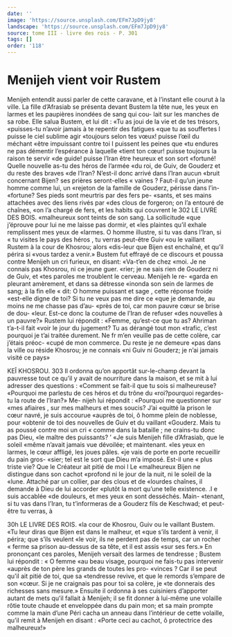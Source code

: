 ```yaml
---
date: ''
image: 'https://source.unsplash.com/EFm7JpD9jy8'
landscape: 'https://source.unsplash.com/EFm7JpD9jy8'
source: tome III - livre des rois - P. 301
tags: []
order: '118'
---
```


# Menijeh vient voir Rustem

Menijeh entendit aussi parler de cette caravane, et à l’instant elle courut à la ville. La fille d’Afrasiab
se présenta devant Bustem la tête nue, les yeux en larmes et les paupières inondées de sang qui cou- lait sur les manches de sa robe. Elle salua Bustem, et lui dit : «Tu as joui de la vie et de tes trésors, «puisses-tu n’avoir jamais à te repentir des fatigues
«que tu as souffertes l puisse le ciel sublime agir «toujours selon tes vœux! puisse l’œil du méchant
«être impuissant contre toi I puissent les peines que «tu endures ne pas démentir l’espérance à laquelle
«tient ton cœur! puisse toujours la raison te servir «de guide! puisse l’Iran être heureux et son sort «fortuné! Quelle nouvelle as-tu des héros de l’armée
«du roi, de Guiv, de Gouderz et du reste des braves «de l’Iran? N’est-il donc arrivé dans l’lran aucun
«bruit concernant Bijen? ses prières seront-elles « vaines ? Faut-il qu’un jeune homme comme lui, un «rejeton de la famille de Gouderz, périsse dans l’in- «fortune? Ses pieds sont meurtris par des fers pe- «sants, et ses mains attachées avec des liens rivés par «des clous de forgeron; on l’a entouré de chaînes,
«on l’a chargé de fers, et les habits qui couvrent le
302 LE LIVRE DES BOIS. «malheureux sont teints de son sang. La sollicitude «que j’éprouve pour lui ne me laisse pas dormir, et
«les plaintes qu’il exhale remplissent mes yeux de «larmes. O homme illustre, si tu vas dans l’Iran, si
« tu visites le pays des héros , tu verras peut-être Guiv «ou le vaillant Rustem à la cour de Khosrou; alors «dis-leur que Bijen est enchaîné, et qu’il périra si
«vous tardez a venir.»
Bustem fut effrayé de ce discours et poussa contre Menijeh un cri furieux, en disant: «Va-t’en de chez «moi. Je ne connais pas Khosrou, ni ce jeune guer. «rier; je ne sais rien de Gouderz ni de Guiv, et «tes paroles me troublent le cerveau. Menijeh le re- «garda en pleurant amèrement, et dans sa détresse «inonda son sein de larmes de sang; à la fin elle « dit: O homme puissant et sage , cette réponse froide «est-elle digne de toi? Si tu ne veux pas me dire ce «que je demande, au moins ne me chasse pas d’au- «près de toi, car mon pauvre cœur se brise de dou- «leur. Est-ce donc la coutume de l’Iran de refuser «des nouvelles à un pauvre?» Rustem lui répondit : «Femme, qu’est-ce que tu as? Ahriman t’a-t-il fait
«voir le jour du jugement? Tu as dérangé tout mon «trafic, c’est pourquoi je t’ai traitée durement. Ne
fr m’en veuille pas de cette colère, car j’étais préoc-
«cupé de mon commerce. Du reste je ne demeure «pas dans la ville ou réside Khosrou; je ne connais «ni Guiv ni Gouderz; je n’ai jamais visité ce pays»

KEÎ KHOSROU. 303 Il ordonna qu’on apportât sur-le-champ devant la
pauvresse tout ce qu’il y avait de nourriture dans la maison, et se mit à lui adresser des questions : «Comment se fait-il que tu sois si malheureuse? «Pourquoi me parlestu de ces héros et du trône du «roi?pourquoi regardes-tu la route de l’Iran?» Me- nijeh lui répondit : «Pourquoi me questionner sur «mes afiaires , sur mes malheurs et mes soucis? J’ai «quitté la prison le cœur navré, je suis accourue «auprès de toi, ô homme plein de noblesse, pour «obtenir de toi des nouvelles de Guiv et du vaillant «Gouderz. Mais tu as poussé contre moi un cri
« comme dans la bataille ; ne crains-tu donc pas Dieu, «le maître des puissants? ’
«Je suis Menijeh fille d’Afrasiab, que le soleil «même n’avait jamais vue dévoilée; et maintenant.
«les yeux en larmes, le cœur affligé, les joues pâles.
«je vais de porte en porte recueillir du pain gros- «sier; tel est le sort que Dieu m’a imposé. Est-il une
« plus triste vie? Que le Créateur ait pitié de moi l Le «malheureux Bijen ne distingue dans son cachot «profond ni le jour de la nuit, ni le soleil de la «lune. Attaché par un collier, par des clous et de «lourdes chaînes, il demande à Dieu de lui accorder «plutôt la mort qu’une telle existence. .I e suis accablée
«de douleurs, et mes yeux en sont desséchés. Main- «tenant, si tu vas dans I’Iran, tu t’informeras de
a Gouderz fils de Keschwad; et peut-être tu verras, à

30h LE LIVRE DES ROIS.
«la cour de Khosrou, Guiv ou le vaillant Bustem.
«Tu leur diras que Bijen est dans le malheur, et «que s’ils tardent à venir, il périra; que s’ils veulent
«le voir, ils ne perdent pas de temps, car un rocher « ferme sa prison au-dessus de sa tête, et il est assis «sur ses fers.»
En prononçant ces paroles, Menijeh versait des larmes de tendresse ; Bustem lui répondit : « O femme «au beau visage, pourquoi ne fais-tu pas intervenir «auprès de ton père les grands de toutes les pro- «vinces ? Car il se peut qu’il ait pitié de toi, que sa «tendresse revive, et que le remords s’empare de son «cœur. Si je ne craignais pas pour toi sa colère, je «te donnerais des richesses sans mesure.» Ensuite il ordonna à ses cuisiniers d’apporter autant de mets qu’il fallait à Menijeh; il se fit donner à lui-même
une volaille rôtie toute chaude et enveloppée dans
du pain mon; et sa main prompte comme la main d’une Péri cacha un anneau dans l’intérieur de cette
volaille, qu’il remit à Menijeh en disant : «Porte ceci au cachot, ô protectrice des malheureux!»
